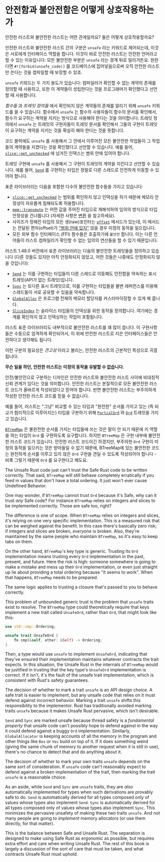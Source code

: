 # 안전함과 불안전함은 어떻게 상호작용하는가

안전한 러스트와 불안전한 러스트는 어떤 관계일까요? 둘은 어떻게 상호작용할까요?

안전한 러스트와 불안전한 러스트 간의 구분은 `unsafe` 라는 키워드로 제어되는데, 이것은 서로에게 인터페이스 역할을 합니다. 
이것이 바로 안전한 러스트는 안전한 언어라고 할 수 있는 이유입니다: 모든 불안전한 부분은 `unsafe` 라는 경계 뒤로 밀리거든요. 
원한다면 `#![forbid(unsafe_code)]` 를 코드베이스에 집어넣음으로써 오직 안전한 러스트만 쓴다는 것을 컴파일할 때 보장할 수 있죠.

`unsafe` 키워드는 두 가지 용도가 있습니다: 컴파일러가 확인할 수 없는 계약의 존재를 정의할 때 사용하고, 또한 
이 계약들이 성립한다는 것을 프로그래머가 확인했다고 선언할 때 사용합니다.

_함수들_ 과 _트레잇 정의들_ 에서 확인되지 않은 계약들의 존재를 알리기 위해 `unsafe` 키워드를 쓸 수 있습니다. 
함수에서 `unsafe` 는 함수의 사용자들이 함수의 문서를 확인해서, 함수가 요구하는 계약을 지키는 방식으로 사용해야 
한다는 것을 의미합니다. 트레잇 정의에서 `unsafe` 는 트레잇의 구현자들이 트레잇 문서를 확인해서 그들의 구현이 
트레잇이 요구하는 계약을 지키는 것을 확실히 해야 한다는 것을 뜻합니다.

코드 블럭에도 `unsafe` 를 사용해서 그 안에서 이루어진 모든 불안전한 작업들이 그 작업들의 계약들을 지켰다는 
것을 확인했다고 선언할 수 있습니다. 예를 들어, [`slice::get_unchecked`][get_unchecked] 에 넘겨진 인덱스는 
범위 안에 있어야 합니다.

트레잇 구현에 `unsafe` 를 사용해서 그 구현이 트레잇의 계약을 지킨다고 선언할 수 있습니다. 예를 들어, [`Send`] 를 
구현하는 타입은 정말로 다른 스레드로 안전하게 이동할 수 있어야 합니다.

표준 라이브러리는 다음을 포함한 다수의 불안전한 함수들을 가지고 있습니다:

* [`slice::get_unchecked`][get_unchecked] 는 범위를 확인하지 않고 인덱싱을 하기 때문에 메모리 안정성이 자유롭게 침해되도록 허용합니다.
* [`mem::transmute`][transmute] 는 어떤 값을 주어진 타입으로 재해석하여 임의의 방식으로 타입 안정성을 건너뜁니다 (자세한 사항은 [변환][conversions] 을 참고하세요).
* 사이즈가 정해진 타입의 모든 생(raw)포인터는 [`offset`][ptr_offset] 메서드가 있는데, 이 메서드는 전달된 편차(offset)가 ["범위 안에 있지"][ptr_offset] 않을 경우 미정의 동작을 일으킵니다.
* 모든 외부 함수 인터페이스 (FFI) 함수들은 호출하기에 `불안전` 합니다. 이는 다른 언어들이 러스트 컴파일러가 확인할 수 없는 임의의 연산들을 할 수 있기 때문입니다.

러스트 1.48.0 버전에서 표준 라이브러리는 다음의 불안전한 트레잇들을 정의하고 있습니다 (다른 것들도 있지만 아직 안정화되지 않았고, 어떤 것들은 나중에도 안정화되지 않을 것입니다):

* [`Send`] 는 이를 구현하는 타입들이 다른 스레드로 이동해도 안전함을 약속하는 표시 트레잇(API가 없는 트레잇)입니다.
* [`Sync`] 는 또다른 표시 트레잇으로, 이를 구현하는 타입들을 불변 레퍼런스를 이용해 스레드들이 서로 공유할 수 있음을 약속합니다.
* [`GlobalAlloc`] 은 프로그램 전체의 메모리 할당자를 커스터마이징할 수 있게 해 줍니다.
* [`SliceIndex`] 는 슬라이스 타입들의 인덱싱을 위한 동작을 정의합니다. 여기에는 경계를 확인하지 않고 인덱싱하는 작업이 포함됩니다.

러스트 표준 라이브러리도 내부적으로 불안전한 러스트를 꽤 많이 씁니다. 이 구현사항들은 수동으로 엄격하게 확인되어서, 
이 위에 안전한 러스트로 지은 인터페이스들은 안전하다고 생각해도 됩니다.

이런 구분의 필요성은 *견고성* 이라고 불리는, 안전한 러스트의 근본적인 특성으로 귀결됩니다: 

**무슨 일을 하던, 안전한 러스트는 미정의 동작을 유발할 수 없습니다.**

안전/불안전으로 구분하는 디자인은 안전한 러스트와 불안전한 러스트 사이에 비대칭적 신뢰 관계가 있다는 것을 의미합니다. 
안전한 러스트는 본질적으로 모든 불안전한 러스트 코드가 올바르게 작성되었다고 믿어야 합니다. 
반면 불안전한 러스트는 부주의하게 작성한 안전한 러스트 코드를 믿을 수 없습니다.

예를 들어, 러스트는 "그냥" 비교할 수 있는 타입과 "완전한" 순서를 가지고 있는 (즉 비교가 합리적으로 이루어지는) 
타입을 구분하기 위해 [`PartialOrd`] 와 [`Ord`] 트레잇을 가지고 있습니다.

[`BTreeMap`] 은 불완전한 순서를 가지는 타입들에 쓰는 것은 말이 안 되기 때문에 키 역할을 하는 타입이 `Ord` 를 구현하도록 요구합니다. 
하지만 `BTreeMap` 은 구현 내부에 불안전한 러스트 코드가 있습니다. 안전한 러스트 코드이긴 하겠지만, 부주의한 `Ord` 구현이 미정의 동작을 일으키는 것은 받아들일 수 없기 때문에, 
BTreeMap에 있는 불안전한 코드는 완전하게 순서를 이루고 있지 않은 `Ord` 구현을 견딜 수 있도록 작성되어야 합니다 - 비록 그렇기 때문에 `Ord` 를 요구한다고 해도요.



The Unsafe Rust code just can't trust the Safe Rust code to be written correctly.
That said, `BTreeMap` will still behave completely erratically if you feed in
values that don't have a total ordering. It just won't ever cause Undefined
Behavior.

One may wonder, if `BTreeMap` cannot trust `Ord` because it's Safe, why can it
trust *any* Safe code? For instance `BTreeMap` relies on integers and slices to
be implemented correctly. Those are safe too, right?

The difference is one of scope. When `BTreeMap` relies on integers and slices,
it's relying on one very specific implementation. This is a measured risk that
can be weighed against the benefit. In this case there's basically zero risk;
if integers and slices are broken, *everyone* is broken. Also, they're maintained
by the same people who maintain `BTreeMap`, so it's easy to keep tabs on them.

On the other hand, `BTreeMap`'s key type is generic. Trusting its `Ord` implementation
means trusting every `Ord` implementation in the past, present, and future.
Here the risk is high: someone somewhere is going to make a mistake and mess up
their `Ord` implementation, or even just straight up lie about providing a total
ordering because "it seems to work". When that happens, `BTreeMap` needs to be
prepared.

The same logic applies to trusting a closure that's passed to you to behave
correctly.

This problem of unbounded generic trust is the problem that `unsafe` traits
exist to resolve. The `BTreeMap` type could theoretically require that keys
implement a new trait called `UnsafeOrd`, rather than `Ord`, that might look
like this:

```rust
use std::cmp::Ordering;

unsafe trait UnsafeOrd {
    fn cmp(&self, other: &Self) -> Ordering;
}
```

Then, a type would use `unsafe` to implement `UnsafeOrd`, indicating that
they've ensured their implementation maintains whatever contracts the
trait expects. In this situation, the Unsafe Rust in the internals of
`BTreeMap` would be justified in trusting that the key type's `UnsafeOrd`
implementation is correct. If it isn't, it's the fault of the unsafe trait
implementation, which is consistent with Rust's safety guarantees.

The decision of whether to mark a trait `unsafe` is an API design choice. A
safe trait is easier to implement, but any unsafe code that relies on it must
defend against incorrect behavior. Marking a trait `unsafe` shifts this
responsibility to the implementor. Rust has traditionally avoided marking
traits `unsafe` because it makes Unsafe Rust pervasive, which isn't desirable.

`Send` and `Sync` are marked unsafe because thread safety is a *fundamental
property* that unsafe code can't possibly hope to defend against in the way it
could defend against a buggy `Ord` implementation. Similarly, `GlobalAllocator`
is keeping accounts of all the memory in the program and other things like
`Box` or `Vec` build on top of it. If it does something weird (giving the same
chunk of memory to another request when it is still in use), there's no chance
to detect that and do anything about it.

The decision of whether to mark your own traits `unsafe` depends on the same
sort of consideration. If `unsafe` code can't reasonably expect to defend
against a broken implementation of the trait, then marking the trait `unsafe` is
a reasonable choice.

As an aside, while `Send` and `Sync` are `unsafe` traits, they are *also*
automatically implemented for types when such derivations are provably safe
to do. `Send` is automatically derived for all types composed only of values
whose types also implement `Send`. `Sync` is automatically derived for all
types composed only of values whose types also implement `Sync`. This minimizes
the pervasive unsafety of making these two traits `unsafe`. And not many people
are going to *implement* memory allocators (or use them directly, for that
matter).

This is the balance between Safe and Unsafe Rust. The separation is designed to
make using Safe Rust as ergonomic as possible, but requires extra effort and
care when writing Unsafe Rust. The rest of this book is largely a discussion
of the sort of care that must be taken, and what contracts Unsafe Rust must uphold.

[`Send`]: https://doc.rust-lang.org/std/marker/trait.Send.html
[`Sync`]: https://doc.rust-lang.org/std/marker/trait.Sync.html
[`GlobalAlloc`]: https://doc.rust-lang.org/std/alloc/trait.GlobalAlloc.html
[`SliceIndex`]: https://doc.rust-lang.org/std/slice/trait.SliceIndex.html
[conversions]: conversions.html
[ptr_offset]: https://doc.rust-lang.org/std/primitive.pointer.html#method.offset
[get_unchecked]: https://doc.rust-lang.org/std/primitive.slice.html#method.get_unchecked
[transmute]: https://doc.rust-lang.org/std/mem/fn.transmute.html
[`PartialOrd`]: https://doc.rust-lang.org/std/cmp/trait.PartialOrd.html
[`Ord`]: https://doc.rust-lang.org/std/cmp/trait.Ord.html
[`BTreeMap`]: https://doc.rust-lang.org/std/collections/struct.BTreeMap.html
